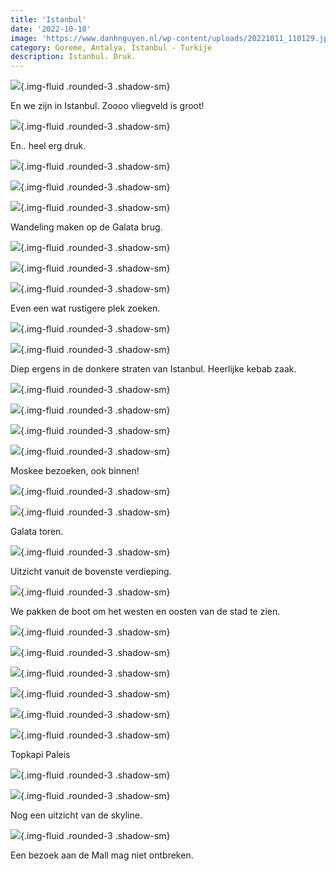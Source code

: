 ```yaml
---
title: 'Istanbul'
date: '2022-10-10'
image: 'https://www.danhnguyen.nl/wp-content/uploads/20221011_110129.jpg'
category: Goreme, Antalya, Istanbul - Turkije
description: Istanbul. Druk.
---
```


![](https://www.danhnguyen.nl/wp-content/uploads/20221010_122157.jpg){.img-fluid .rounded-3 .shadow-sm}

En we zijn in Istanbul. Zoooo vliegveld is groot!

![](https://www.danhnguyen.nl/wp-content/uploads/20221010_170110.jpg){.img-fluid .rounded-3 .shadow-sm}

En.. heel erg druk.

![](https://www.danhnguyen.nl/wp-content/uploads/20221010_172241.jpg){.img-fluid .rounded-3 .shadow-sm}

![](https://www.danhnguyen.nl/wp-content/uploads/20221011_125426.jpg){.img-fluid .rounded-3 .shadow-sm}

![](https://www.danhnguyen.nl/wp-content/uploads/20221010_170708.jpg){.img-fluid .rounded-3 .shadow-sm}

Wandeling maken op de Galata brug.

![](https://www.danhnguyen.nl/wp-content/uploads/20221011_110129.jpg){.img-fluid .rounded-3 .shadow-sm}

![](https://www.danhnguyen.nl/wp-content/uploads/20221011_165516.jpg){.img-fluid .rounded-3 .shadow-sm}

![](https://www.danhnguyen.nl/wp-content/uploads/20221011_171907.jpg){.img-fluid .rounded-3 .shadow-sm}

Even een wat rustigere plek zoeken.

![](https://www.danhnguyen.nl/wp-content/uploads/20221011_122103.jpg){.img-fluid .rounded-3 .shadow-sm}

![](https://www.danhnguyen.nl/wp-content/uploads/20221011_133948.jpg){.img-fluid .rounded-3 .shadow-sm}

Diep ergens in de donkere straten van Istanbul. Heerlijke kebab zaak.

![](https://www.danhnguyen.nl/wp-content/uploads/20221011_181708.jpg){.img-fluid .rounded-3 .shadow-sm}

![](https://www.danhnguyen.nl/wp-content/uploads/20221011_181738.jpg){.img-fluid .rounded-3 .shadow-sm}

![](https://www.danhnguyen.nl/wp-content/uploads/20221012_091336.jpg){.img-fluid .rounded-3 .shadow-sm}

![](https://www.danhnguyen.nl/wp-content/uploads/20221011_184322.jpg){.img-fluid .rounded-3 .shadow-sm}

Moskee bezoeken, ook binnen!

![](https://www.danhnguyen.nl/wp-content/uploads/20221011_185747.jpg){.img-fluid .rounded-3 .shadow-sm}

![](https://www.danhnguyen.nl/wp-content/uploads/20221012_100150.jpg){.img-fluid .rounded-3 .shadow-sm}

Galata toren.

![](https://www.danhnguyen.nl/wp-content/uploads/20221012_101555.jpg){.img-fluid .rounded-3 .shadow-sm}

Uitzicht vanuit de bovenste verdieping.

![](https://www.danhnguyen.nl/wp-content/uploads/20221012_150658.jpg){.img-fluid .rounded-3 .shadow-sm}

We pakken de boot om het westen en oosten van de stad te zien.

![](https://www.danhnguyen.nl/wp-content/uploads/20221012_153642.jpg){.img-fluid .rounded-3 .shadow-sm}

![](https://www.danhnguyen.nl/wp-content/uploads/20221012_155202.jpg){.img-fluid .rounded-3 .shadow-sm}

![](https://www.danhnguyen.nl/wp-content/uploads/20221012_160204.jpg){.img-fluid .rounded-3 .shadow-sm}

![](https://www.danhnguyen.nl/wp-content/uploads/20221012_160717.jpg){.img-fluid .rounded-3 .shadow-sm}

![](https://www.danhnguyen.nl/wp-content/uploads/20221012_161129.jpg){.img-fluid .rounded-3 .shadow-sm}

![](https://www.danhnguyen.nl/wp-content/uploads/20221013_102253.jpg){.img-fluid .rounded-3 .shadow-sm}

Topkapi Paleis

![](https://www.danhnguyen.nl/wp-content/uploads/20221013_113255.jpg){.img-fluid .rounded-3 .shadow-sm}

![](https://www.danhnguyen.nl/wp-content/uploads/20221013_113910.jpg){.img-fluid .rounded-3 .shadow-sm}

Nog een uitzicht van de skyline.

![](https://www.danhnguyen.nl/wp-content/uploads/20221014_115042.jpg){.img-fluid .rounded-3 .shadow-sm}

Een bezoek aan de Mall mag niet ontbreken.
